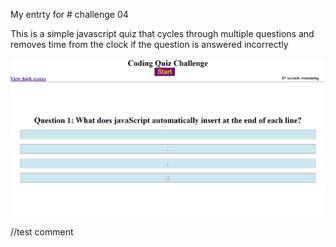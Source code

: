 My entrty for # challenge 04

This is a simple javascript quiz that cycles through multiple questions and removes time from the clock if the question is answered incorrectly


![Alt text](./assets/Challenge%2004.png)

//test comment